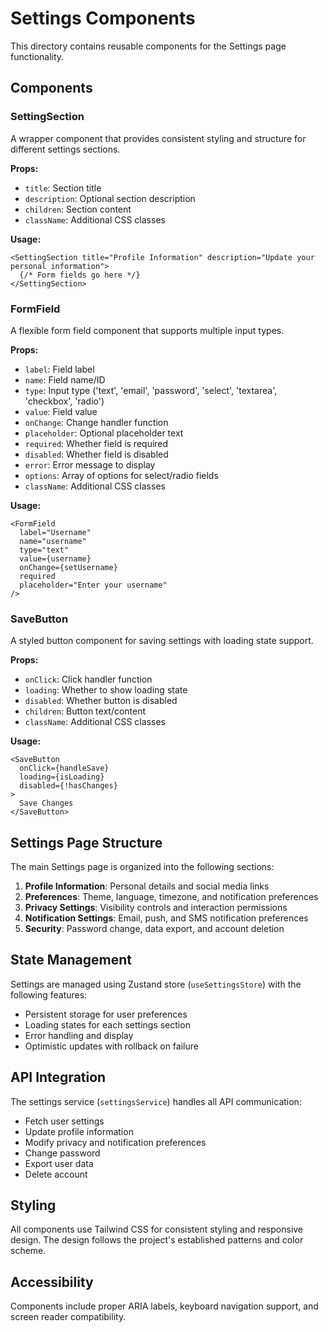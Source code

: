 # Settings Components

This directory contains reusable components for the Settings page functionality.

## Components

### SettingSection
A wrapper component that provides consistent styling and structure for different settings sections.

**Props:**
- `title`: Section title
- `description`: Optional section description
- `children`: Section content
- `className`: Additional CSS classes

**Usage:**
```tsx
<SettingSection title="Profile Information" description="Update your personal information">
  {/* Form fields go here */}
</SettingSection>
```

### FormField
A flexible form field component that supports multiple input types.

**Props:**
- `label`: Field label
- `name`: Field name/ID
- `type`: Input type ('text', 'email', 'password', 'select', 'textarea', 'checkbox', 'radio')
- `value`: Field value
- `onChange`: Change handler function
- `placeholder`: Optional placeholder text
- `required`: Whether field is required
- `disabled`: Whether field is disabled
- `error`: Error message to display
- `options`: Array of options for select/radio fields
- `className`: Additional CSS classes

**Usage:**
```tsx
<FormField
  label="Username"
  name="username"
  type="text"
  value={username}
  onChange={setUsername}
  required
  placeholder="Enter your username"
/>
```

### SaveButton
A styled button component for saving settings with loading state support.

**Props:**
- `onClick`: Click handler function
- `loading`: Whether to show loading state
- `disabled`: Whether button is disabled
- `children`: Button text/content
- `className`: Additional CSS classes

**Usage:**
```tsx
<SaveButton
  onClick={handleSave}
  loading={isLoading}
  disabled={!hasChanges}
>
  Save Changes
</SaveButton>
```

## Settings Page Structure

The main Settings page is organized into the following sections:

1. **Profile Information**: Personal details and social media links
2. **Preferences**: Theme, language, timezone, and notification preferences
3. **Privacy Settings**: Visibility controls and interaction permissions
4. **Notification Settings**: Email, push, and SMS notification preferences
5. **Security**: Password change, data export, and account deletion

## State Management

Settings are managed using Zustand store (`useSettingsStore`) with the following features:

- Persistent storage for user preferences
- Loading states for each settings section
- Error handling and display
- Optimistic updates with rollback on failure

## API Integration

The settings service (`settingsService`) handles all API communication:

- Fetch user settings
- Update profile information
- Modify privacy and notification preferences
- Change password
- Export user data
- Delete account

## Styling

All components use Tailwind CSS for consistent styling and responsive design. The design follows the project's established patterns and color scheme.

## Accessibility

Components include proper ARIA labels, keyboard navigation support, and screen reader compatibility.
